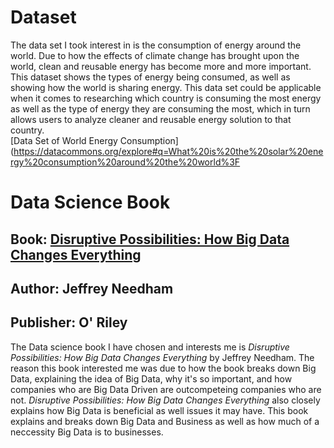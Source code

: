 # Dataset 
The data set I took interest in is the consumption of energy around the world. Due to how the effects of climate change has brought upon the world, clean and reusable energy has become more and more important. This dataset shows the types of energy being consumed, as well as showing how the world is sharing energy. This data set could be applicable when it comes to researching which country is consuming the most energy as well as the type of energy they are consuming the most, which in turn allows users to analyze cleaner and reusable energy solution to that country.  
[Data Set of World Energy Consumption](https://datacommons.org/explore#q=What%20is%20the%20solar%20energy%20consumption%20around%20the%20world%3F

# Data Science Book
## Book: [Disruptive Possibilities: How Big Data Changes Everything](https://learning.oreilly.com/library/view/disruptive-possibilities-how/9781449368999/?sso_link=yes&sso_link_from=sdsu-edu)
## Author: Jeffrey Needham
## Publisher: O' Riley 
The Data science book I have chosen and interests me is *Disruptive Possibilities: How Big Data Changes Everything* by Jeffrey Needham. The reason this book interested me was due to how the book breaks down Big Data, explaining the idea of Big Data, why it's so important, and how companies who are Big Data Driven are outcompeteing companies who are not. *Disruptive Possibilities: How Big Data Changes Everything* also closely explains how Big Data is beneficial as well issues it may have. This book explains and breaks down Big Data and Business as well as how much of a neccessity Big Data is to businesses. 
